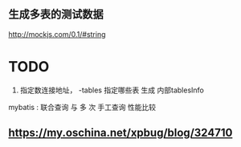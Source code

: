 ## 生成多表的测试数据
http://mockjs.com/0.1/#string













# TODO
1. 指定数连接地址， -tables 指定哪些表 生成  内部tablesInfo



mybatis : 联合查询 与 多 次 手工查询 性能比较

## https://my.oschina.net/xpbug/blog/324710